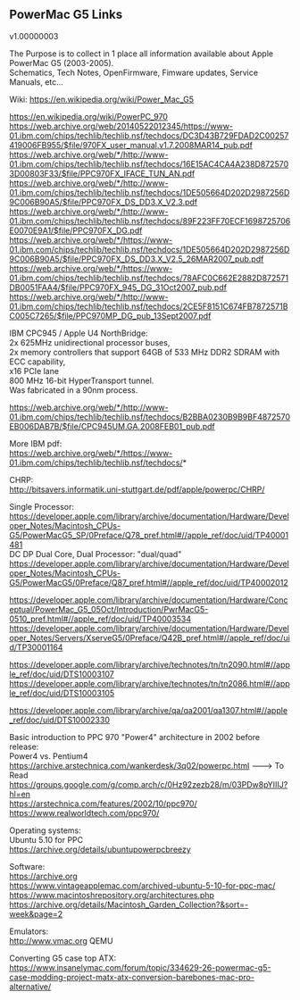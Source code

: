 ## PowerMac G5 Links 
v1.00000003

The Purpose is to collect in 1 place all information available about Apple PowerMac G5 (2003-2005). </br>
Schematics, Tech Notes, OpenFirmware, Fimware updates, Service Manuals, etc... </p>

Wiki:
https://en.wikipedia.org/wiki/Power_Mac_G5 </p>
https://en.wikipedia.org/wiki/PowerPC_970 </br>
https://web.archive.org/web/20140522012345/https://www-01.ibm.com/chips/techlib/techlib.nsf/techdocs/DC3D43B729FDAD2C00257419006FB955/$file/970FX_user_manual.v1.7.2008MAR14_pub.pdf </br>
https://web.archive.org/web/*/http://www-01.ibm.com/chips/techlib/techlib.nsf/techdocs/16E15AC4CA4A238D8725703D00803F33/$file/PPC970FX_IFACE_TUN_AN.pdf </br>
https://web.archive.org/web/*/http://www-01.ibm.com/chips/techlib/techlib.nsf/techdocs/1DE505664D202D2987256D9C006B90A5/$file/PPC970FX_DS_DD3.X_V2.3.pdf </br>
https://web.archive.org/web/*/http://www-01.ibm.com/chips/techlib/techlib.nsf/techdocs/89F223FF70ECF1698725706E0070E9A1/$file/PPC970FX_DG.pdf </br>
https://web.archive.org/web/*/https://www-01.ibm.com/chips/techlib/techlib.nsf/techdocs/1DE505664D202D2987256D9C006B90A5/$file/PPC970FX_DS_DD3.X_V2.5_26MAR2007_pub.pdf </br>
https://web.archive.org/web/*/https://www-01.ibm.com/chips/techlib/techlib.nsf/techdocs/78AFC0C662E2882D872571DB0051FAA4/$file/PPC970FX_945_DG_31Oct2007_pub.pdf </br>
https://web.archive.org/web/*/http://www-01.ibm.com/chips/techlib/techlib.nsf/techdocs/2CE5F8151C674FB7872571BC005C7265/$file/PPC970MP_DG_pub_13Sept2007.pdf </p>

IBM CPC945 / Apple U4 NorthBridge: </br>
2x 625MHz unidirectional processor buses, </br>
2x memory controllers that support 64GB of 533 MHz DDR2 SDRAM with ECC capability, </br>
x16 PCIe lane </br>
800 MHz 16-bit HyperTransport tunnel. </br> 
Was fabricated in a 90nm process. </p>

https://web.archive.org/web/*/http://www-01.ibm.com/chips/techlib/techlib.nsf/techdocs/B2BBA0230B9B9BF4872570EB006DAB7B/$file/CPC945UM.GA.2008FEB01_pub.pdf </p>

More IBM pdf: </br>
https://web.archive.org/web/*/https://www-01.ibm.com/chips/techlib/techlib.nsf/techdocs/* </p>

CHRP: </br>
http://bitsavers.informatik.uni-stuttgart.de/pdf/apple/powerpc/CHRP/ </p>

Single Processor: </br>
https://developer.apple.com/library/archive/documentation/Hardware/Developer_Notes/Macintosh_CPUs-G5/PowerMacG5_SP/0Preface/Q78_pref.html#//apple_ref/doc/uid/TP40001481 </br>
DC DP Dual Core, Dual Processor: "dual/quad" </br>
https://developer.apple.com/library/archive/documentation/Hardware/Developer_Notes/Macintosh_CPUs-G5/PowerMacG5/0Preface/Q87_pref.html#//apple_ref/doc/uid/TP40002012 </p>

https://developer.apple.com/library/archive/documentation/Hardware/Conceptual/PowerMac_G5_05Oct/Introduction/PwrMacG5-0510_pref.html#//apple_ref/doc/uid/TP40003534 </br>
https://developer.apple.com/library/archive/documentation/Hardware/Developer_Notes/Servers/XserveG5/0Preface/Q42B_pref.html#//apple_ref/doc/uid/TP30001164 </br>

https://developer.apple.com/library/archive/technotes/tn/tn2090.html#//apple_ref/doc/uid/DTS10003107 </br>
https://developer.apple.com/library/archive/technotes/tn/tn2086.html#//apple_ref/doc/uid/DTS10003105 </br>

https://developer.apple.com/library/archive/qa/qa2001/qa1307.html#//apple_ref/doc/uid/DTS10002330 </p>


Basic introduction to PPC 970 "Power4" architecture in 2002 before release: </br>
Power4 vs. Pentium4 </br>
https://archive.arstechnica.com/wankerdesk/3q02/powerpc.html ---> To Read </br>
https://groups.google.com/g/comp.arch/c/0Hz92zezb28/m/03PDw8pYIIIJ?hl=en </br>
https://arstechnica.com/features/2002/10/ppc970/ </br>
https://www.realworldtech.com/ppc970/ </p>

Operating systems: </br>
Ubuntu 5.10 for PPC </br>
https://archive.org/details/ubuntupowerpcbreezy

Software: </br>
https://archive.org </br>
https://www.vintageapplemac.com/archived-ubuntu-5-10-for-ppc-mac/ </br>
https://www.macintoshrepository.org/architectures.php </br>
https://archive.org/details/Macintosh_Garden_Collection?&sort=-week&page=2 </br>

Emulators: </br>
http://www.vmac.org
QEMU

Converting G5 case top ATX: </br>
https://www.insanelymac.com/forum/topic/334629-26-powermac-g5-case-modding-project-matx-atx-conversion-barebones-mac-pro-alternative/ </br>

